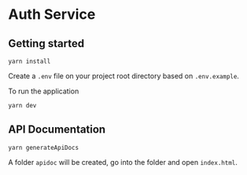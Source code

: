 # Auth Service

## Getting started
```
yarn install
```
Create a `.env` file on your project root directory based on `.env.example`.

To run the application
```
yarn dev
```

## API Documentation
```
yarn generateApiDocs
```
A folder `apidoc` will be created, go into the folder and open `index.html`.
